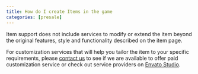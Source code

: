 ```yaml
---
title: How do I create Items in the game
categories: [presale]
---
```


Item support does not include services to modify or extend the item beyond the original features, style and functionality described on the item page.

For customization services that will help you tailor the item to your specific requirements, please [contact us](https://themeforest.net/item/docs-responsive-documentation-manual-jekyll-theme/21131076/support) to see if we are available to offer paid customization service or check out service providers on [Envato Studio](https://studio.envato.com/).
